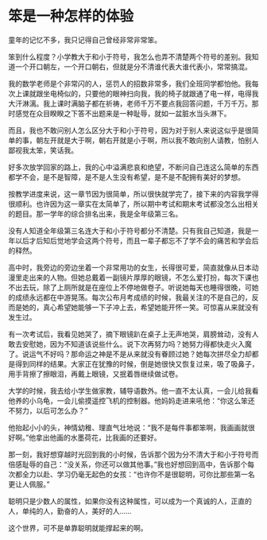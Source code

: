 # 笨是一种怎样的体验

童年的记忆不多，我只记得自己曾经非常非常笨。 

笨到什么程度？小学教大于和小于符号，我怎么也弄不清楚两个符号的差别。我知道一个开口朝左，一个开口朝右，但就是分不清谁代表大谁代表小，常常搞混。 

我的数学老师是个非常闪的人，惩罚人的招数非常多，我们全班同学都怕他。我每次上课就跟坐电椅似的，只要他的眼神扫向我，我的椅子就跟通了电一样，电得我大汗淋漓。我上课时满脑子都在祈祷，老师千万不要点我回答问题，千万千万。那时感觉在众目睽睽之下答不出题来是一种耻辱，就如一盆脏水当头淋下。 

而且，我也不敢问别人怎么区分大于和小于符号，因为对于别人来说这似乎是很简单的事，朝左开就是大于啊，朝右开就是小于啊，所以我不敢向别人请教，怕别人鄙视我太笨，笑话我。 

好多次放学回家的路上，我的心中溢满悲哀和绝望，不断问自己连这么简单的东西都学不会，是不是智障，是不是人生没有希望，是不是不配拥有美好的梦想。 

按教学进度来说，这一章节因为很简单，所以很快就学完了，接下来的内容我学得很顺利。也许因为这一章实在太简单了，所以期中考试和期末考试都没怎么出相关的题目。那一学年的综合排名出来，我是全年级第三名。 

没有人知道全年级第三名连大于和小于符号都分不清楚。只有我自己知道，我是一年以后才后知后觉地学会这两个符号，而且一辈子都忘不了学不会的痛苦和学会后的释然。 

高中时，我旁边的旁边坐着一个非常用功的女生，长得很可爱，简直就像从日本动漫里走出来的人物。但她总戴着一副镜片厚厚的眼镜，不怎么爱打扮，每次下课也不出去玩，除了上厕所就是在座位上不停地做卷子。听说她每天也睡得很晚，可她的成绩永远都在中游晃荡。每次公布月考成绩的时候，我最关注的不是自己的，反而是她的，真心希望她能够一下子冲上去，希望她能开怀一笑。可惊喜从来就没有发生过。 

有一次考试后，我看见她哭了，摘下眼镜趴在桌子上无声地哭，肩膀耸动，没有人敢去安慰她，因为不知道该说些什么。说下次再努力吗？她努力得都快走火入魔了。说运气不好吗？那命运之神是不是从来就没有眷顾过她？她每次拼尽全力却都是得到同样的结果。大家正在犹豫的时候，倒是她很快又恢复过来，吸了吸鼻子，用手背擦了擦眼泪，再戴上眼镜，又抿着唇继续做试卷。 

大学的时候，我去给小学生做家教，辅导语数外。他一直不太认真，一会儿给我看他养的小乌龟，一会儿偷摸遥控飞机的控制器。他妈妈走进来吼他：“你这么笨还不努力，以后可怎么办？” 

他抬起小小的头，神情幼稚、理直气壮地说：“我不是每件事都笨啊，我画画就很好啊。”他拿出他画的水墨荷花，比我画的还要好。 

那一刻，我好想穿越时光回到我的小时候，告诉那个因为分不清大于和小于符号而倍感耻辱的自己：“没关系，你还可以做其他事。”我也好想回到高中，告诉那个每次都全力以赴、学习仍毫无起色的女孩：“也许你不是很聪明，可你比那些第一名更让人佩服。” 

聪明只是少数人的属性，如果你没有这种属性，可以成为一个真诚的人，正直的人，单纯的人，勤奋的人，美好的人…… 

这个世界，可不是单靠聪明就能撑起来的啊。